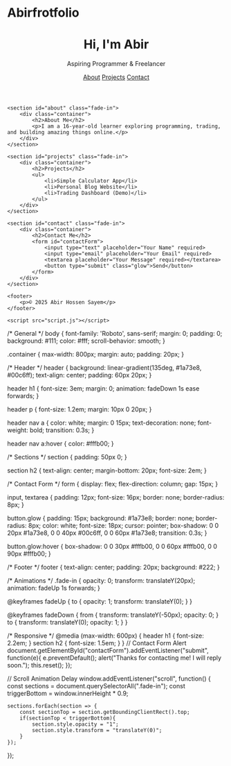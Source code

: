 # Abirfrotfolio
<!DOCTYPE html>
<html lang="en">
<head>
    <meta charset="UTF-8">
    <meta name="viewport" content="width=device-width, initial-scale=1.0">
    <title>Abir's Portfolio</title>
    <link rel="stylesheet" href="style.css">
    <link href="https://fonts.googleapis.com/css2?family=Roboto:wght@400;700&display=swap" rel="stylesheet">
</head>
<body>
    <header>
        <div class="container">
            <h1>Hi, I'm Abir</h1>
            <p>Aspiring Programmer & Freelancer</p>
            <nav>
                <a href="#about">About</a>
                <a href="#projects">Projects</a>
                <a href="#contact">Contact</a>
            </nav>
        </div>
    </header>

    <section id="about" class="fade-in">
        <div class="container">
            <h2>About Me</h2>
            <p>I am a 16-year-old learner exploring programming, trading, and building amazing things online.</p>
        </div>
    </section>

    <section id="projects" class="fade-in">
        <div class="container">
            <h2>Projects</h2>
            <ul>
                <li>Simple Calculator App</li>
                <li>Personal Blog Website</li>
                <li>Trading Dashboard (Demo)</li>
            </ul>
        </div>
    </section>

    <section id="contact" class="fade-in">
        <div class="container">
            <h2>Contact Me</h2>
            <form id="contactForm">
                <input type="text" placeholder="Your Name" required>
                <input type="email" placeholder="Your Email" required>
                <textarea placeholder="Your Message" required></textarea>
                <button type="submit" class="glow">Send</button>
            </form>
        </div>
    </section>

    <footer>
        <p>© 2025 Abir Hossen Sayem</p>
    </footer>

    <script src="script.js"></script>
</body>
</html>
/* General */
body {
    font-family: 'Roboto', sans-serif;
    margin: 0;
    padding: 0;
    background: #111;
    color: #fff;
    scroll-behavior: smooth;
}

.container {
    max-width: 800px;
    margin: auto;
    padding: 20px;
}

/* Header */
header {
    background: linear-gradient(135deg, #1a73e8, #00c6ff);
    text-align: center;
    padding: 60px 20px;
}

header h1 {
    font-size: 3em;
    margin: 0;
    animation: fadeDown 1s ease forwards;
}

header p {
    font-size: 1.2em;
    margin: 10px 0 20px;
}

header nav a {
    color: white;
    margin: 0 15px;
    text-decoration: none;
    font-weight: bold;
    transition: 0.3s;
}

header nav a:hover {
    color: #fffb00;
}

/* Sections */
section {
    padding: 50px 0;
}

section h2 {
    text-align: center;
    margin-bottom: 20px;
    font-size: 2em;
}

/* Contact Form */
form {
    display: flex;
    flex-direction: column;
    gap: 15px;
}

input, textarea {
    padding: 12px;
    font-size: 16px;
    border: none;
    border-radius: 8px;
}

button.glow {
    padding: 15px;
    background: #1a73e8;
    border: none;
    border-radius: 8px;
    color: white;
    font-size: 18px;
    cursor: pointer;
    box-shadow: 0 0 20px #1a73e8, 0 0 40px #00c6ff, 0 0 60px #1a73e8;
    transition: 0.3s;
}

button.glow:hover {
    box-shadow: 0 0 30px #fffb00, 0 0 60px #fffb00, 0 0 90px #fffb00;
}

/* Footer */
footer {
    text-align: center;
    padding: 20px;
    background: #222;
}

/* Animations */
.fade-in {
    opacity: 0;
    transform: translateY(20px);
    animation: fadeUp 1s forwards;
}

@keyframes fadeUp {
    to {
        opacity: 1;
        transform: translateY(0);
    }
}

@keyframes fadeDown {
    from { transform: translateY(-50px); opacity: 0; }
    to { transform: translateY(0); opacity: 1; }
}

/* Responsive */
@media (max-width: 600px) {
    header h1 { font-size: 2.2em; }
    section h2 { font-size: 1.5em; }
}
// Contact Form Alert
document.getElementById("contactForm").addEventListener("submit", function(e){
    e.preventDefault();
    alert("Thanks for contacting me! I will reply soon.");
    this.reset();
});

// Scroll Animation Delay
window.addEventListener("scroll", function() {
    const sections = document.querySelectorAll(".fade-in");
    const triggerBottom = window.innerHeight * 0.9;

    sections.forEach(section => {
        const sectionTop = section.getBoundingClientRect().top;
        if(sectionTop < triggerBottom){
            section.style.opacity = "1";
            section.style.transform = "translateY(0)";
        }
    });
});

